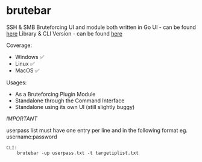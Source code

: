 # brutebar
SSH & SMB Bruteforcing
UI and module both written in Go
UI - can be found <a href="https://github.com/whiterabb17/brutebar-ui">here</a>
Library & CLI Version - can be found <a href="https://github.com/whiterabb17/brutebar">here</a>

Coverage:
- Windows ✅
- Linux   ✅
- MacOS   ✅

Usages:
- As a Bruteforcing Plugin Module
- Standalone through the Command Interface
- Standalone using its own UI (still slightly buggy)

*IMPORTANT*

userpass list must have one entry per line and in the following format
eg. username:password

	
	CLI:
		brutebar -up userpass.txt -t targetiplist.txt


